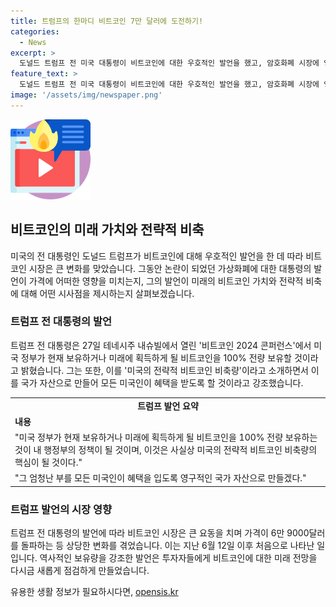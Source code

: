 ```yaml
---
title: 트럼프의 한마디 비트코인 7만 달러에 도전하기!
categories:
  - News
excerpt: >
  도널드 트럼프 전 미국 대통령이 비트코인에 대한 우호적인 발언을 했고, 암호화폐 시장에 영향을 미쳤다. 그는 미국 정부가 비트코인을 100% 보유할 것이라며 이를 국가 자산으로 만들어 모든 미국인에게 혜택을 줄 것이라고 밝혔다. 이에 비트코인 시장은 요동쳤고, 가격은 6만 9000달러를 넘어섰으며, 최고치를 기록했다.
feature_text: >
  도널드 트럼프 전 미국 대통령이 비트코인에 대한 우호적인 발언을 했고, 암호화폐 시장에 영향을 미쳤다. 그는 미국 정부가 비트코인을 100% 보유할 것이라며 이를 국가 자산으로 만들어 모든 미국인에게 혜택을 줄 것이라고 밝혔다. 이에 비트코인 시장은 요동쳤고, 가격은 6만 9000달러를 넘어섰으며, 최고치를 기록했다.
image: '/assets/img/newspaper.png'
---
```


<p><img src="/assets/img/news.png" alt="rentncar 속보" /></p>

<h2 data-ke-size="size26">비트코인의 미래 가치와 전략적 비축</h2>

<p data-ke-size="size16">미국의 전 대통령인 도널드 트럼프가 비트코인에 대해 우호적인 발언을 한 데 따라 비트코인 시장은 큰 변화를 맞았습니다. 그동안 논란이 되었던 가상화폐에 대한 대통령의 발언이 가격에 어떠한 영향을 미치는지, 그의 발언이 미래의 비트코인 가치와 전략적 비축에 대해 어떤 시사점을 제시하는지 살펴보겠습니다.</p>

<h3 data-ke-size="size24">트럼프 전 대통령의 발언</h3>

<p data-ke-size="size16">트럼프 전 대통령은 27일 테네시주 내슈빌에서 열린 '비트코인 2024 콘퍼런스'에서 미국 정부가 현재 보유하거나 미래에 획득하게 될 비트코인을 100% 전량 보유할 것이라고 밝혔습니다. 그는 또한, 이를 '미국의 전략적 비트코인 비축량'이라고 소개하면서 이를 국가 자산으로 만들어 모든 미국인이 혜택을 받도록 할 것이라고 강조했습니다.</p>

<table>
  <tr>
    <td style="text-align: center; height: 17px;"><b>트럼프 발언 요약</b></td>
  </tr>
  <tr>
    <td><b>내용</b></td>
  </tr>
  <tr>
    <td>"미국 정부가 현재 보유하거나 미래에 획득하게 될 비트코인을 100% 전량 보유하는 것이 내 행정부의 정책이 될 것이며, 이것은 사실상 미국의 전략적 비트코인 비축량의 핵심이 될 것이다."</td>
  </tr>
  <tr>
    <td>"그 엄청난 부를 모든 미국인이 혜택을 입도록 영구적인 국가 자산으로 만들겠다."</td>
  </tr>
</table>

<h3 data-ke-size="size24">트럼프 발언의 시장 영향</h3>

<p data-ke-size="size16">트럼프 전 대통령의 발언에 따라 비트코인 시장은 큰 요동을 치며 가격이 6만 9000달러를 돌파하는 등 상당한 변화를 겪었습니다. 이는 지난 6월 12일 이후 처음으로 나타난 일입니다. 역사적인 보유량을 강조한 발언은 투자자들에게 비트코인에 대한 미래 전망을 다시금 새롭게 점검하게 만들었습니다.</p>
유용한 생활 정보가 필요하시다면, <a href="https://opensis.kr" rel="dofollow">opensis.kr</a>


